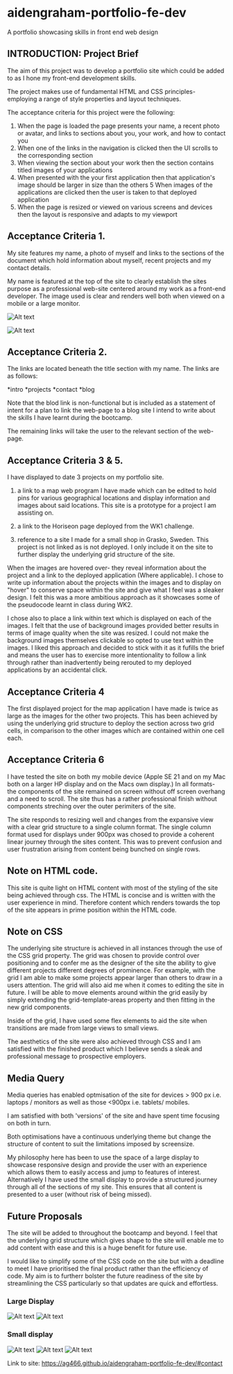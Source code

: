 # aidengraham-portfolio-fe-dev
A portfolio showcasing skills in front end web design

## INTRODUCTION:  Project Brief
The aim of this project was to develop a portfolio site which could be added to as I hone my front-end development skills.

The project makes use of fundamental HTML and CSS principles- employing a range of style properties and layout techniques.

The acceptance criteria for this project were the following:

1. When the page is loaded the page presents your name, a recent photo or avatar, and links to sections about you, your work, and how to contact you
2. When one of the links in the navigation is clicked then the UI scrolls to the corresponding section
3. When viewing the section about your work then the section contains titled images of your applications
4. When presented with the your first application then that application's image should be larger in size than the others
5 When images of the applications are clicked then the user is taken to that deployed application
6. When the page is resized or viewed on various screens and devices then the layout is responsive and adapts to my viewport

## Acceptance Criteria 1.
My site features my name, a photo of myself and links to the sections of the document which hold information about myself, recent projects and my contact details.

My name is featured at the top of the site to clearly establish the sites purpose as a professional web-site centered around my work as a front-end developer. The image used is clear and renders well both when viewed on a mobile or a large monitor.


![Alt text](assets/images/phone-deployment-profile-picture.PNG)


![Alt text](assets/images/latop-portfolio-deployment.png)

## Acceptance Criteria 2.
The links are located beneath the title section with my name. The links are as follows:

*intro
*projects
*contact
*blog

Note that the blod link is non-functional but is included as a statement of intent for a plan to link the web-page to a blog site I intend to write about the skills I have learnt during the bootcamp.

The remaining links will take the user to the relevant section of the web-page.

## Acceptance Criteria 3 & 5.
I have displayed to date 3 projects on my portfolio site.

1. a link to a map web program I have made which can be edited to hold pins for various geographical locations and display information and images about said locations. This site is a prototype for a project I am assisting on.

2. a link to the Horiseon page deployed from the WK1 challenge.

3. reference to a site I made for a small shop in Grasko, Sweden. This project is not linked as is not deployed. I only include it on the site to further display the underlying grid structure of the site.

When the images are hovered over- they reveal information about the project and a link to the deployed application (Where applicable). I chose to write up information about the projects within the images and to display on "hover" to conserve space within the site and give what I feel was a sleaker design. I felt this was a more ambitious approach as it showcases some of the pseudocode learnt in class during WK2.

I chose also to place a link within text which is displayed on each of the images. I felt that the use of background images provided better results in terms of image quality when the site was resized. I could not make the background images themselves clickable so opted to use text within the images. I liked this approach and decided to stick with it as it fufills the brief and means the user has to exercise more intentionality to follow a link through rather than inadvertently being rerouted to my deployed applications by an accidental click.

## Acceptance Criteria 4

The first displayed project for the map application I have made is twice as large as the images for the other two projects. This has been achieved by using the underlying grid structure to deploy the section across two grid cells, in comparison to the other images which are contained within one cell each.

## Acceptance Criteria 6

I have tested the site on both my mobile device (Apple SE 21 and on my Mac both on a larger HP display and on the Macs own display.) In all formats- the components of the site remained on screen without off screen overhang and a need to scroll. The site thus has a rather professional finish without components streching over the outer perimiters of the site.


The site responds to resizing well and changes from the expansive view with a clear grid structure to a single column format. The single column format used for displays under 900px was chosed to provide a coherent linear journey through the sites content. This was to prevent confusion and user frustration arising from content being bunched on single rows.

## Note on HTML code.
This site is quite light on HTML content with most of the styling of the site being achieved through css. The HTML is concise and is written with the user experience in mind. Therefore content which renders towards the top of the site appears in prime position within the HTML code.

## Note on CSS
The underlying site structure is achieved in all instances through the use of the CSS grid property. The grid was chosen to provide control over positioning and to confer me as the designer of the site the ability to give different projects different degrees of prominence. For example, with the grid I am able to make some projects appear larger than others to draw in a users attention. The grid will also aid me when it comes to editing the site in future. I will be able to move elements around within the grid easily by simply extending the grid-template-areas property and then fitting in the new grid components. 

Inside of the grid, I have used some flex elements to aid the site when transitions are made from large views to small views. 

The aesthetics of the site were also achieved through CSS and I am satisfied with the finished product which I believe sends a sleak and professional message to prospective employers.

## Media Query

Media queries has enabled optmisation of the site for devices > 900 px i.e. laptops / monitors as well as those <900px i.e. tablets/ mobiles.

I am satisfied with both 'versions' of the site and have spent time focusing on both in turn. 

Both optimisations have a continuous underlying theme but change the structure of content to suit the limitations imposed by screensize. 

My philosophy here has been to use the space of a large display to showcase responsive design and provide the user with an experience which allows them to easily access and jump to features of interest. Alternatively I have used the small display to provide a structured journey through all of the sections of my site. This ensures that all content is presented to a user (without risk of being missed). 

## Future Proposals
The site will be added to throughout the bootcamp and beyond. I feel that the underlying grid structure which gives shape to the site will enable me to add content with ease and this is a huge benefit for future use. 

I would like to simplify some of the CSS code on the site but with a deadline to meet I have prioritised the final product rather than the efficiency of code. My aim is to furtherr bolster the future readiness of the site by streamlining the CSS particularly so that updates are quick and effortless.

### Large Display
![Alt text](<assets/images/main-view 1.png>)
![Alt text](<assets/images/main-view 2.png>)

### Small display
![Alt text](assets/images/phone-deployment-profile-picture.PNG)
![Alt text](<assets/images/mobile -2.png>)
![Alt text](<assets/images/mobile 3.png>)

Link to site: https://ag466.github.io/aidengraham-portfolio-fe-dev/#contact